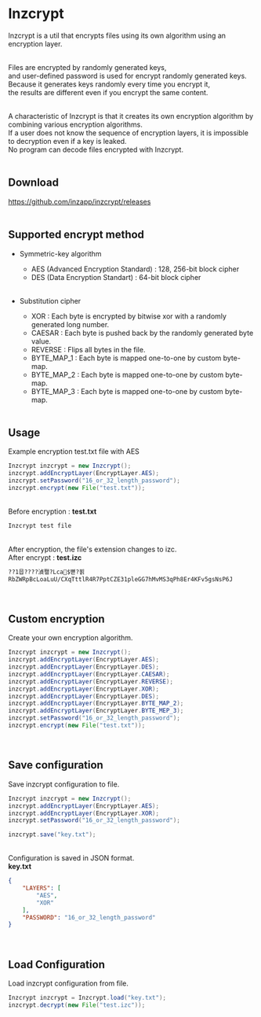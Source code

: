 # Inzcrypt
Inzcrypt is a util that encrypts files using its own algorithm using an encryption layer.<br><br>

Files are encrypted by randomly generated keys,<br>
and user-defined password is used for encrypt randomly generated keys.<br>
Because it generates keys randomly every time you encrypt it,<br>
the results are different even if you encrypt the same content.<br><br>

A characteristic of Inzcrypt is that it creates its own encryption algorithm by combining various encryption algorithms.<br>
If a user does not know the sequence of encryption layers, it is impossible to decryption even if a key is leaked.<br>
No program can decode files encrypted with Inzcrypt.<br><br>

## Download
https://github.com/inzapp/inzcrypt/releases<br><br>

## Supported encrypt method
- Symmetric-key algorithm
  - AES (Advanced Encryption Standard) : 128, 256-bit block cipher
  - DES (Data Encryption Standart) : 64-bit block cipher<br><br>
  
- Substitution cipher
  - XOR : Each byte is encrypted by bitwise xor with a randomly generated long number.
  - CAESAR : Each byte is pushed back by the randomly generated byte value.
  - REVERSE : Flips all bytes in the file.
  - BYTE_MAP_1 : Each byte is mapped one-to-one by custom byte-map.
  - BYTE_MAP_2 : Each byte is mapped one-to-one by custom byte-map.
  - BYTE_MAP_3 : Each byte is mapped one-to-one by custom byte-map.<br><br>

## Usage
Example encryption test.txt file with AES
```java
Inzcrypt inzcrypt = new Inzcrypt();
inzcrypt.addEncryptLayer(EncryptLayer.AES);
inzcrypt.setPassword("16_or_32_length_password");
inzcrypt.encrypt(new File("test.txt"));
```

<br>Before encryption : **test.txt**
```txt
Inzcrypt test file
```

<br>After encryption, the file's extension changes to izc.<br>
After encrypt : **test.izc**
```txt
??1믑????湞쫼?Lca$뼏?뵑
RbZWRpBcLoaLuU/CXqTttlR4R7PptCZE31pleGG7hMvMS3qPh8Er4KFv5gsNsP6J
```
<br>

## Custom encryption
Create your own encryption algorithm.
```java
Inzcrypt inzcrypt = new Inzcrypt();
inzcrypt.addEncryptLayer(EncryptLayer.AES);
inzcrypt.addEncryptLayer(EncryptLayer.DES);
inzcrypt.addEncryptLayer(EncryptLayer.CAESAR);
inzcrypt.addEncryptLayer(EncryptLayer.REVERSE);
inzcrypt.addEncryptLayer(EncryptLayer.XOR);
inzcrypt.addEncryptLayer(EncryptLayer.DES);
inzcrypt.addEncryptLayer(EncryptLayer.BYTE_MAP_2);
inzcrypt.addEncryptLayer(EncryptLayer.BYTE_MEP_3);
inzcrypt.setPassword("16_or_32_length_password");
inzcrypt.encrypt(new File("test.txt"));
```
<br>

## Save configuration
Save inzcrypt configuration to file.
```java
Inzcrypt inzcrypt = new Inzcrypt();
inzcrypt.addEncryptLayer(EncryptLayer.AES);
inzcrypt.addEncryptLayer(EncryptLayer.XOR);
inzcrypt.setPassword("16_or_32_length_password");

inzcrypt.save("key.txt");
```
<br>Configuration is saved in JSON format.<br>
**key.txt**
```json
{
    "LAYERS": [ 
        "AES",
        "XOR"
    ],
    "PASSWORD": "16_or_32_length_password"
}
```
<br>

## Load Configuration
Load inzcrypt configuration from file.
```java
Inzcrypt inzcrypt = Inzcrypt.load("key.txt");
inzcrypt.decrypt(new File("test.izc"));
```
